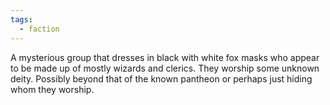 ```yaml
---
tags:
  - faction
---
```

A mysterious group that dresses in black with white fox masks who appear to be made up of mostly wizards and clerics.
They worship some unknown deity. Possibly beyond that of the known pantheon or perhaps just hiding whom they worship.

